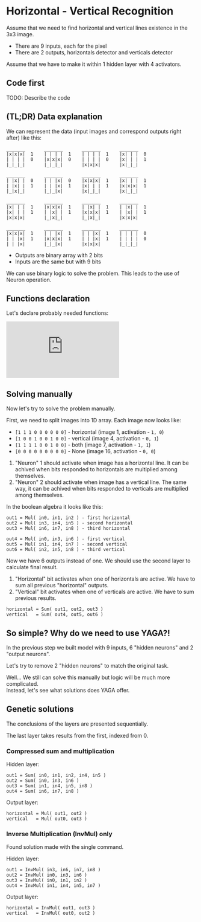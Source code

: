 # Horizontal - Vertical Recognition

Assume that we need to find horizontal and vertical lines existence in the 3x3 image.

* There are 9 inputs, each for the pixel
* There are 2 outputs, horizontals detector and verticals detector

Assume that we have to make it within 1 hidden layer with 4 activators.

## Code first

TODO: Describe the code

## (TL;DR) Data explanation

We can represent the data (input images and correspond outputs right after) like this:

```
_______       _______       _______       _______
|x|x|x|  1    | | | |  1    | | | |  1    |x| | |  0
| | | |  0    |x|x|x|  0    | | | |  0    |x| | |  1
|_|_|_|       |_|_|_|       |x|x|x|       |x|_|_|

_______       _______       _______       _______
| |x| |  0    | | |x|  0    |x|x|x|  1    |x| | |  1
| |x| |  1    | | |x|  1    |x| | |  1    |x|x|x|  1
|_|x|_|       |_|_|x|       |x|_|_|       |x|_|_|

_______       _______       _______       _______
|x| | |  1    |x|x|x|  1    | |x| |  1    | |x| |  1
|x| | |  1    | |x| |  1    |x|x|x|  1    | |x| |  1
|x|x|x|       |_|x|_|       |_|x|_|       |x|x|x|

_______       _______       _______       _______
|x|x|x|  1    | | |x|  1    | | |x|  1    | | | |  0
| | |x|  1    |x|x|x|  1    | | |x|  1    | | | |  0
| | |x|       |_|_|x|       |x|x|x|       |_|_|_|

```

* Outputs are binary array with 2 bits
* Inputs are the same but with 9 bits

We can use binary logic to solve the problem. This leads to the use of Neuron operation.

## Functions declaration

Let's declare probably needed functions:

![Binary operations](https://latex.codecogs.com/gif.latex?%5Cbegin%7Bmatrix%7D%20%26%20%26%20Sum%20%26%20Multiplication%20%28Mul%29%20%26%20Xor%20%26%20Inverse%20Sum%20%28InvSum%29%20%26%20Inverse%20Multiplication%20%28InvMul%29%5C%5C%20A%20%26%20B%20%26%20A%20&plus;%20B%20%26%20A%20*%20B%20%26%20A%20%5Coplus%20B%20%26%20%5Coverline%7BA%7D%20&plus;%20%5Coverline%7BB%7D%20%26%20%5Coverline%7BA%7D%20*%20%5Coverline%7BB%7D%5C%5C%200%20%26%200%20%26%200%20%26%200%20%26%200%20%26%201%20%26%201%5C%5C%200%20%26%201%20%26%201%20%26%200%20%26%201%20%26%201%20%26%200%5C%5C%201%20%26%200%20%26%201%20%26%200%20%26%201%20%26%201%20%26%200%5C%5C%201%20%26%201%20%26%201%20%26%201%20%26%200%20%26%200%20%26%200%20%5Cend%7Bmatrix%7D "Binary operations")

## Solving manually

Now let's try to solve the problem manually.

First, we need to split images into 1D array. Each image now looks like:

* `[1 1 1 0 0 0 0 0 0]` - horizontal (image 1, activation - `1, 0`)
* `[1 0 0 1 0 0 1 0 0]` - vertical (image 4, activation - `0, 1`)
* `[1 1 1 1 0 0 1 0 0]` - both (image 7, activation - `1, 1`)
* `[0 0 0 0 0 0 0 0 0]` - None (image 16, activation - `0, 0`)

1. "Neuron" 1 should activate when image has a horizontal line. It can be achived when bits responded to horizontals are multiplied among themselves.
2. "Neuron" 2 should activate when image has a vertical line. The same way, it can be achived when bits responded to verticals are multiplied among themselves.

In the boolean algebra it looks like this:

```
out1 = Mul( in0, in1, in2 ) - first horizontal
out2 = Mul( in3, in4, in5 ) - second horizontal
out3 = Mul( in6, in7, in8 ) - third horizontal

out4 = Mul( in0, in3, in6 ) - first vertical
out5 = Mul( in1, in4, in7 ) - second vertical
out6 = Mul( in2, in5, in8 ) - third vertical
```

Now we have 6 outputs instead of one. We should use the second layer to calculate final result.

1. "Horizontal" bit activates when one of horizontals are active. We have to sum all previous "horizontal" outputs.
1. "Vertical" bit activates when one of verticals are active. We have to sum previous results.

```
horizontal = Sum( out1, out2, out3 )
vertical   = Sum( out4, out5, out6 )
```

## So simple? Why do we need to use YAGA?!

In the previous step we built model with 9 inputs, 6 "hidden neurons" and 2 "output neurons".

Let's try to remove 2 "hidden neurons" to match the original task.

Well... We still can solve this manually but logic will be much more complicated.<br>
Instead, let's see what solutions does YAGA offer.

## Genetic solutions

The conclusions of the layers are presented sequentially.

The last layer takes results from the first, indexed from 0.

### Compressed sum and multiplication

Hidden layer:

```
out1 = Sum( in0, in1, in2, in4, in5 )
out2 = Sum( in0, in3, in6 )
out3 = Sum( in1, in4, in5, in8 )
out4 = Sum( in6, in7, in8 )
```

Output layer:

```
horizontal = Mul( out1, out2 )
vertical   = Mul( out0, out3 )
```

### Inverse Multiplication (InvMul) only

Found solution made with the single command.

Hidden layer:

```
out1 = InvMul( in3, in6, in7, in8 )
out2 = InvMul( in0, in3, in6 )
out3 = InvMul( in0, in1, in2 )
out4 = InvMul( in1, in4, in5, in7 )
```

Output layer:

```
horizontal = InvMul( out1, out3 )
vertical   = InvMul( out0, out2 )
```
